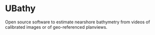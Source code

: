 # UBathy
Open source software to estimate nearshore bathymetry from videos of calibrated images or of geo-referenced planviews. 

